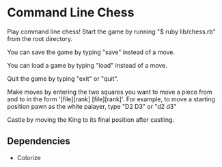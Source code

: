 Command Line Chess
==================

Play command line chess!  Start the game by running "$ ruby lib/chess.rb" from the root directory.  

You can save the game by typing "save" instead of a move.

You can load a game by typing "load" instead of a move.

Quit the game by typing "exit" or "quit".

Make moves by entering the two squares you want to move a piece from and to in the form '[file][rank] [file][rank]'.  For example, to move a starting position pawn as the white palayer, type "D2 D3" or "d2 d3"

Castle by moving the King to its final position after castling.

Dependencies
------------
* Colorize

